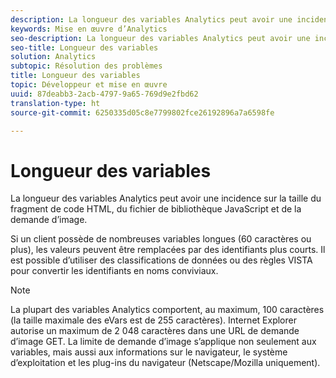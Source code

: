 ```yaml
---
description: La longueur des variables Analytics peut avoir une incidence sur la taille du fragment de code HTML, du fichier de bibliothèque JavaScript et de la demande d’image.
keywords: Mise en œuvre d’Analytics
seo-description: La longueur des variables Analytics peut avoir une incidence sur la taille du fragment de code HTML, du fichier de bibliothèque JavaScript et de la demande d’image.
seo-title: Longueur des variables
solution: Analytics
subtopic: Résolution des problèmes
title: Longueur des variables
topic: Développeur et mise en œuvre
uuid: 87deabb3-2acb-4797-9a65-769d9e2fbd62
translation-type: ht
source-git-commit: 6250335d05c8e7799802fce26192896a7a6598fe

---
```



# Longueur des variables

La longueur des variables Analytics peut avoir une incidence sur la taille du fragment de code HTML, du fichier de bibliothèque JavaScript et de la demande d’image.

Si un client possède de nombreuses variables longues (60 caractères ou plus), les valeurs peuvent être remplacées par des identifiants plus courts. Il est possible d’utiliser des classifications de données ou des règles VISTA pour convertir les identifiants en noms conviviaux.

>[!NOTE]
>
>La plupart des variables Analytics comportent, au maximum, 100 caractères (la taille maximale des eVars est de 255 caractères). Internet Explorer autorise un maximum de 2 048 caractères dans une URL de demande d’image GET. La limite de demande d’image s’applique non seulement aux variables, mais aussi aux informations sur le navigateur, le système d’exploitation et les plug-ins du navigateur (Netscape/Mozilla uniquement).

